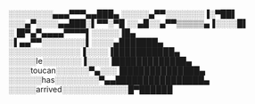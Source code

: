 ░░░░░░░░▄▄▄▀▀▀▄▄███▄
░░░░░▄▀▀░░░░░░░▐░▀██▌
░░░▄▀░░░░▄▄███░▌▀▀░▀█
░░▄█░░▄▀▀▒▒▒▒▒▄▐░░░░█▌
░▐█▀▄▀▄▄▄▄▀▀▀▀▌░░░░░▐█▄
░▌▄▄▀▀░░░░░░░░▌░░░░▄███████▄
░░░░░░░░░░░░░▐░░░░▐███████████▄
░░░░░le░░░░░░░▐░░░░▐█████████████▄
░░░░toucan░░░░░░▀▄░░░▐██████████████▄
░░░░░░has░░░░░░░░▀▄▄████████████████▄
░░░░░arrived░░░░░░░░░░░░█▀██████
